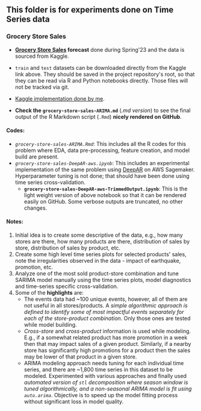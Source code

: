## This folder is for experiments done on Time Series data

### Grocery Store Sales

* **[Grocery Store Sales][kaggle] forecast** done during Spring'23 and the data is sourced from Kaggle.  

* `train` and `test` datasets can be downloaded directly from the Kaggle link above. They should be saved in the project repository's root, so that they can be read via R and Python notebooks directly. Those files will not be tracked via git.  

* [Kaggle implementation done by me](https://www.kaggle.com/code/vivekatal/store-sales-forecasting-r-markdown).

* **Check the `grocery-store-sales-ARIMA.md`** (*.md version*) to see the final output of the R Markdown script (`.Rmd`) **nicely rendered on GitHub**.

#### Codes:
- *`grocery-store-sales-ARIMA.Rmd`*: This includes all the R codes for this problem where EDA, data pre-processing, feature creation, and model build are present.
- *`grocery-store-sales-DeepAR-aws.ipynb`*: This includes an experimental implementation of the same problem using [DeepAR](https://arxiv.org/pdf/1704.04110.pdf) on AWS Sagemaker. Hyperparameter tuning is not done; that should have been done using time series cross-validation.  
    - **`grocery-store-sales-DeepAR-aws-TrimmedOutput.ipynb`**: This is the light weight version of above notebook so that it can be rendered easily on GitHub. Some verbose outputs are truncated, no other changes.

#### Notes:
1. Initial idea is to create some descriptive of the data, e.g., how many stores are there, how many products are there, distribution of sales by store, distribution of sales by product, etc.
2. Create some high level time series plots for selected products' sales, note the irregularities observed in the data - impact of earthquake, promotion, etc.
3. Analyze one of the most sold product-store combination and tune SARIMA model manually using the time series plots, model diagnostics and time-series specific cross-validation.
4. Some of the **highlights** are:
    - The events data had ~100 unique events, however, all of them are not useful in all stores/products. A *simple algorithmic approach is defined to identify some of most impactful events separately for each of the store-product combination*. Only those ones are tested while model building.
    - *Cross-store* and *cross-product* information is used while modeling. E.g., if a somewhat related product has more promotion in a week then that may impact sales of a given product. Similarly, if a nearby store has significantly high promotions for a product then the sales may be lower of that product in a given store.
    - ARIMA modeling approach needs tuning for each individual time series, and there are ~1,800 time series in this dataset to be modeled. Experimented with various approaches and finally used *automated version of `stl` decomposition where season window is tuned algorithmically, and a non-seasonal ARIMA model is fit using `auto.arima`*. Objective is to speed up the model fitting process without significant loss in model quality.  


[kaggle]: https://www.kaggle.com/competitions/store-sales-time-series-forecasting
